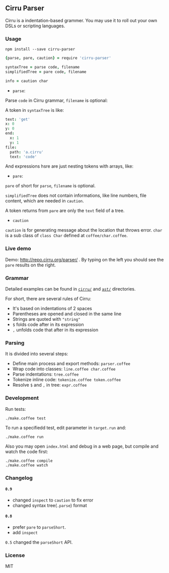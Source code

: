 
Cirru Parser
------

Cirru is a indentation-based grammer.
You may use it to roll out your own DSLs or scripting languages.

### Usage

```
npm install --save cirru-parser
```

```coffee
{parse, pare, caution} = require 'cirru-parser'

syntaxTree = parse code, filename
simplifiedTree = pare code, filename

info = caution char
```

* `parse`:

Parse `code` in Cirru grammar, `filename` is optional:

A token in `syntaxTree` is like:

```coffee
text: 'get'
x: 0
y: 0
end:
  x: 1
  y: 1
file:
  path: 'a.cirru'
  text: 'code'
```

And expressions hsre are just nesting tokens with arrays, like:

* `pare`:

`pare` of short for `parse`, `filename` is optional.

`simplifiedTree` does not contain informations,
like line numbers, file content, which are needed in `caution`.

A token returns from `pare` are only the `text` field of a tree.

* `caution`

`caution` is for generating message about the location that throws error.
`char` is a sub class of `class Char` defined at `coffee/char.coffee`.

### Live demo

Demo: http://repo.cirru.org/parser/ .
By typing on the left you should see the `pare` results on the right.

### Grammar

Detailed examples can be found in [`cirru/`][cirru] and [`ast/`][ast] directories.

[cirru]: https://github.com/Cirru/cirru-parser/tree/master/cirru
[ast]: https://github.com/Cirru/cirru-parser/tree/master/ast

For short, there are several rules of Cirru:

* It's based on indentations of 2 spaces
* Parentheses are opened and closed in the same line
* Strings are quoted with `"string"`
* `$` folds code after in its expression
* `,` unfolds code that after in its expression

### Parsing

It is divided into several steps:

* Define main process and export methods: `parser.coffee`
* Wrap code into classes: `line.coffee char.coffee`
* Parse indentations: `tree.coffee`
* Tokenize inline code: `tokenize.coffee token.coffee`
* Resolve `$` and `,` in tree: `expr.coffee`

### Development

Run tests:

```
./make.coffee test
```

To run a specifiedd test, edit parameter in `target.run` and:

```
./make.coffee run
```

Also you may open `index.html` and debug in a web page,
but compile and watch the code first:

```
./make.coffee compile
./make.coffee watch
```

### Changelog

#### `0.9`

* changed `inspect` to `caution` to fix error
* changed syntax tree(`.parse`) format

#### `0.8`

* prefer `pare` to `parseShort`.
* add `inspect`

`0.5` changed the `parseShort` API.

### License

MIT
